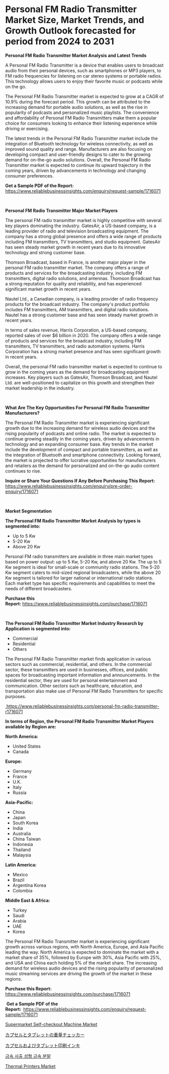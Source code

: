 <p><h1>Personal FM Radio Transmitter Market Size, Market Trends, and Growth Outlook forecasted for period from 2024 to 2031</h1></p><p><strong>Personal FM Radio Transmitter Market Analysis and Latest Trends</strong></p>
<p><p>A Personal FM Radio Transmitter is a device that enables users to broadcast audio from their personal devices, such as smartphones or MP3 players, to FM radio frequencies for listening on car stereo systems or portable radios. This technology allows users to enjoy their favorite music or podcasts while on the go.</p><p>The Personal FM Radio Transmitter market is expected to grow at a CAGR of 10.9% during the forecast period. This growth can be attributed to the increasing demand for portable audio solutions, as well as the rise in popularity of podcasts and personalized music playlists. The convenience and affordability of Personal FM Radio Transmitters make them a popular choice for consumers looking to enhance their listening experience while driving or exercising.</p><p>The latest trends in the Personal FM Radio Transmitter market include the integration of Bluetooth technology for wireless connectivity, as well as improved sound quality and range. Manufacturers are also focusing on developing compact and user-friendly designs to cater to the growing demand for on-the-go audio solutions. Overall, the Personal FM Radio Transmitter market is expected to continue its upward trajectory in the coming years, driven by advancements in technology and changing consumer preferences.</p></p>
<p><strong>Get a Sample PDF of the Report:&nbsp;</strong> <a href="https://www.reliablebusinessinsights.com/enquiry/request-sample/1716071">https://www.reliablebusinessinsights.com/enquiry/request-sample/1716071</a></p>
<p>&nbsp;</p>
<p><strong>Personal FM Radio Transmitter Major Market Players</strong></p>
<p><p>The personal FM radio transmitter market is highly competitive with several key players dominating the industry. GatesAir, a US-based company, is a leading provider of radio and television broadcasting equipment. The company has a strong global presence and offers a wide range of products including FM transmitters, TV transmitters, and studio equipment. GatesAir has seen steady market growth in recent years due to its innovative technology and strong customer base.</p><p>Thomson Broadcast, based in France, is another major player in the personal FM radio transmitter market. The company offers a range of products and services for the broadcasting industry, including FM transmitters, digital radio solutions, and antennas. Thomson Broadcast has a strong reputation for quality and reliability, and has experienced significant market growth in recent years.</p><p>Nautel Ltd., a Canadian company, is a leading provider of radio frequency products for the broadcast industry. The company's product portfolio includes FM transmitters, AM transmitters, and digital radio solutions. Nautel has a strong customer base and has seen steady market growth in recent years.</p><p>In terms of sales revenue, Harris Corporation, a US-based company, reported sales of over $6 billion in 2020. The company offers a wide range of products and services for the broadcast industry, including FM transmitters, TV transmitters, and radio automation systems. Harris Corporation has a strong market presence and has seen significant growth in recent years.</p><p>Overall, the personal FM radio transmitter market is expected to continue to grow in the coming years as the demand for broadcasting equipment increases. Key players such as GatesAir, Thomson Broadcast, and Nautel Ltd. are well-positioned to capitalize on this growth and strengthen their market leadership in the industry.</p></p>
<p>&nbsp;</p>
<p><strong>What Are The Key Opportunities For Personal FM Radio Transmitter Manufacturers?</strong></p>
<p><p>The Personal FM Radio Transmitter market is experiencing significant growth due to the increasing demand for wireless audio devices and the rising popularity of podcasts and online radio. The market is expected to continue growing steadily in the coming years, driven by advancements in technology and an expanding consumer base. Key trends in the market include the development of compact and portable transmitters, as well as the integration of Bluetooth and smartphone connectivity. Looking forward, the market is projected to offer lucrative opportunities for manufacturers and retailers as the demand for personalized and on-the-go audio content continues to rise.</p></p>
<p><strong>Inquire or Share Your Questions If Any Before Purchasing This Report:</strong> <a href="https://www.reliablebusinessinsights.com/enquiry/pre-order-enquiry/1716071">https://www.reliablebusinessinsights.com/enquiry/pre-order-enquiry/1716071</a></p>
<p>&nbsp;</p>
<p><strong>Market Segmentation</strong></p>
<p><strong>The Personal FM Radio Transmitter Market Analysis by types is segmented into:</strong></p>
<p><ul><li>Up to 5 Kw</li><li>5-20 Kw</li><li>Above 20 Kw</li></ul></p>
<p><p>Personal FM radio transmitters are available in three main market types based on power output: up to 5 Kw, 5-20 Kw, and above 20 Kw. The up to 5 Kw segment is ideal for small-scale or community radio stations. The 5-20 Kw segment caters to mid-sized regional broadcasters, while the above 20 Kw segment is tailored for larger national or international radio stations. Each market type has specific requirements and capabilities to meet the needs of different broadcasters.</p></p>
<p><strong>Purchase this Report:&nbsp;</strong><a href="https://www.reliablebusinessinsights.com/purchase/1716071">https://www.reliablebusinessinsights.com/purchase/1716071</a></p>
<p>&nbsp;</p>
<p><strong>The Personal FM Radio Transmitter Market Industry Research by Application is segmented into:</strong></p>
<p><ul><li>Commercial</li><li>Residential</li><li>Others</li></ul></p>
<p><p>The Personal FM Radio Transmitter market finds application in various sectors such as commercial, residential, and others. In the commercial sector, these transmitters are used in businesses, offices, and public spaces for broadcasting important information and announcements. In the residential sector, they are used for personal entertainment and communication. Other sectors such as healthcare, education, and transportation also make use of Personal FM Radio Transmitters for specific purposes.</p></p>
<p><a href="https://www.reliablebusinessinsights.com/personal-fm-radio-transmitter-r1716071">&nbsp;https://www.reliablebusinessinsights.com/personal-fm-radio-transmitter-r1716071</a></p>
<p><strong>In terms of Region, the Personal FM Radio Transmitter Market Players available by Region are:</strong></p>
<p>
    <p> <strong> North America: </strong>
        <ul>
            <li>United States</li>
            <li>Canada</li>
        </ul>
        </p> 
    <p> <strong> Europe: </strong>
        <ul>
            <li>Germany</li>
            <li>France</li>
            <li>U.K.</li>
            <li>Italy</li>
            <li>Russia</li>
        </ul>
        </p> 
    <p> <strong> Asia-Pacific: </strong>
        <ul>
            <li>China</li>
            <li>Japan</li>
            <li>South Korea</li>
            <li>India</li>
            <li>Australia</li>
            <li>China Taiwan</li>
            <li>Indonesia</li>
            <li>Thailand</li>
            <li>Malaysia</li>
        </ul>
        </p> 
    <p> <strong> Latin America: </strong>
        <ul>
            <li>Mexico</li>
            <li>Brazil</li>
            <li>Argentina Korea</li>
            <li>Colombia</li>
        </ul>
        </p> 
    <p> <strong> Middle East & Africa: </strong>
        <ul>
            <li>Turkey</li>
            <li>Saudi</li>
            <li>Arabia</li>
            <li>UAE</li>
            <li>Korea</li>
        </ul>
    </p>
    </p>
<p><p>The Personal FM Radio Transmitter market is experiencing significant growth across various regions, with North America, Europe, and Asia Pacific leading the way. North America is expected to dominate the market with a market share of 35%, followed by Europe with 30%, Asia Pacific with 25%, and USA and China each holding 5% of the market share. The increasing demand for wireless audio devices and the rising popularity of personalized music streaming services are driving the growth of the market in these regions.</p></p>
<p><strong>Purchase this Report: </strong><a href="https://www.reliablebusinessinsights.com/purchase/1716071">https://www.reliablebusinessinsights.com/purchase/1716071</a></p>
<p>&nbsp;<strong>Get a Sample PDF of the Report:&nbsp;&nbsp;</strong><a href="https://www.reliablebusinessinsights.com/enquiry/request-sample/1716071">https://www.reliablebusinessinsights.com/enquiry/request-sample/1716071</a></p>
<p><strong></strong></p>
<p><p><a href="https://github.com/NorbertYates/Market-Research-Report-List-5/blob/main/supermarket-self-checkout-machine-market.md">Supermarket Self-checkout Machine Market</a></p><p><a href="https://github.com/pepo3k/Market-Research-Report-List-2/blob/main/6341152113763.md">カプセルとタブレットの重量チェッカー</a></p><p><a href="https://github.com/nemesis2824/Market-Research-Report-List-2/blob/main/1551104113764.md">カプセルおよびタブレット印刷インキ</a></p><p><a href="https://github.com/jntpkh496620/Market-Research-Report-List-2/blob/main/9501370110925.md">금속 사출 성형 금속 분말</a></p><p><a href="https://github.com/susanjprice2023/Market-Research-Report-List-1/blob/main/thermal-printers-market.md">Thermal Printers Market</a></p></p>